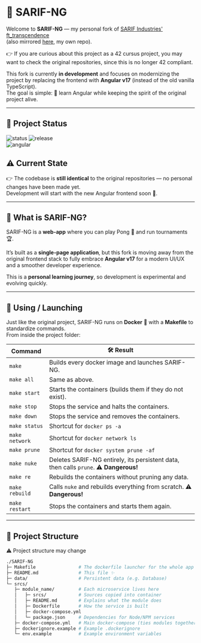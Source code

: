 # 🚀 SARIF-NG

Welcome to **SARIF-NG** — my personal fork of [SARIF Industries' ft_transcendence](https://github.com/fclivaz42/ft_transcendance)  
(also mirrored [here](https://github.com/RPDJF/42-transcendance), my own repo).

👉 If you are curious about this project as a 42 cursus project, you may want to check the original repositories, since this is no longer 42 compliant.

This fork is currently **in development** and focuses on modernizing the project by replacing the frontend with **Angular v17** (instead of the old vanilla TypeScript).  
The goal is simple: 🎯 learn Angular while keeping the spirit of the original project alive.

---

## 📌 Project Status

![status](https://img.shields.io/badge/status-in%20development-orange?style=for-the-badge&logo=angular)   ![release](https://img.shields.io/badge/release-none%20yet-lightgrey?style=for-the-badge&logo=github)  
![angular](https://img.shields.io/badge/frontend-angular%20v17-red?style=for-the-badge&logo=angular)

## ⚠️ Current State

👉 The codebase is **still identical** to the original repositories — no personal changes have been made yet.  
Development will start with the new Angular frontend soon 🚀.


---

## 🧭 What is SARIF-NG?

SARIF-NG is a **web-app** where you can play Pong 🏓 and run tournaments 🏆.  

It’s built as a **single-page application**, but this fork is moving away from the original frontend stack to fully embrace **Angular v17** for a modern UI/UX and a smoother developer experience.  

This is a **personal learning journey**, so development is experimental and evolving quickly.

---

## 🔧 Using / Launching

Just like the original project, SARIF-NG runs on **Docker** 🐳 with a **Makefile** to standardize commands.  
From inside the project folder:

| Command        | 🛠️ Result                                                                                  |
| -------------- | ------------------------------------------------------------------------------------------ |
| `make`         | Builds every docker image and launches SARIF-NG.                                           |
| `make all`     | Same as above.                                                                             |
| `make start`   | Starts the containers (builds them if they do not exist).                                  |
| `make stop`    | Stops the service and halts the containers.                                                |
| `make down`    | Stops the service and removes the containers.                                              |
| `make status`  | Shortcut for `docker ps -a`                                                                |
| `make network` | Shortcut for `docker network ls`                                                           |
| `make prune`   | Shortcut for `docker system prune -af`                                                     |
| `make nuke`    | Deletes SARIF-NG entirely, its persistent data, then calls `prune`. ⚠️ **Dangerous!**      |
| `make re`      | Rebuilds the containers without pruning any data.                                          |
| `make rebuild` | Calls `nuke` and rebuilds everything from scratch. ⚠️ **Dangerous!**                       |
| `make restart` | Stops the containers and starts them again.                                                |

---

## 📂 Project Structure

⚠️ Project structure may change

```bash
./SARIF-NG
├─ Makefile                # The dockerfile launcher for the whole app
├─ README.md               # This file ✨
├─ data/                   # Persistent data (e.g. Database)
└─ srcs/
   ├─ module_name/         # Each microservice lives here
   │   ├─ srcs/            # Sources copied into container
   │   ├─ README.md        # Explains what the module does
   │   ├─ Dockerfile       # How the service is built
   │   ├─ docker-compose.yml
   │   └─ package.json     # Dependencies for Node/NPM services
   ├─ docker-compose.yml   # Main docker-compose (ties modules together)
   ├─ dockerignore.example # Example .dockerignore
   └─ env.example          # Example environment variables
